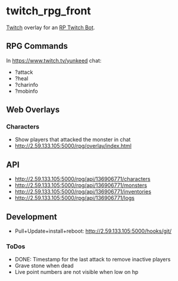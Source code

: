 # twitch_rpg_front

[Twitch](https://www.twitch.tv/yunkeed) overlay for an [RP Twitch Bot](https://github.com/Istani/syth-rpg-dev). 

## RPG Commands 
In https://www.twitch.tv/yunkeed chat:
- ?attack
- ?heal 
- ?charinfo
- ?mobinfo

## Web Overlays
### Characters
- Show players that attacked the monster in chat
- http://2.59.133.105:5000/rpg/overlay/index.html

## API
- http://2.59.133.105:5000/rpg/api/136906771/characters
- http://2.59.133.105:5000/rpg/api/136906771/monsters
- http://2.59.133.105:5000/rpg/api/136906771/inventories
- http://2.59.133.105:5000/rpg/api/136906771/logs

## Development
- Pull+Update+install+reboot: http://2.59.133.105:5000/hooks/git/

### ToDos
- DONE: Timestamp for the last attack to remove inactive players
- Grave stone when dead 
- Live point numbers are not visible when low on hp